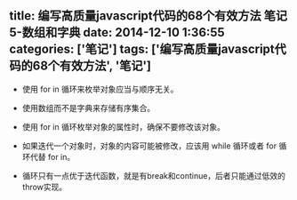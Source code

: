 title: 编写高质量javascript代码的68个有效方法 笔记5-数组和字典
date: 2014-12-10 1:36:55
categories: ['笔记']
tags: ['编写高质量javascript代码的68个有效方法', '笔记']
---

* 使用 for in 循环来枚举对象应当与顺序无关。

* 使用数组而不是字典来存储有序集合。

* 使用 for in 循环枚举对象的属性时，确保不要修改该对象。

* 如果迭代一个对象时，对象的内容可能被修改，应该用 while 循环或者 for 循环代替 for in。

* 循环只有一点优于迭代函数，就是有break和continue，后者只能通过低效的throw实现。


